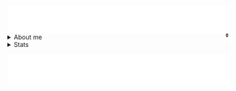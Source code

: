 <!-- <img align="center" src="https://github.com/AlexRoman777/AlexRoman777/blob/stats/images/banner07.png"> -->

<img align="center" src="https://github.com/AlexRoman777/AlexRoman777/blob/stats/images/banner08.svg">

<details>

<summary>About me  <img align="right" src="https://github.com/AlexRoman777/AlexRoman777/blob/stats/images/square.png" alt="ME" width=2% /></summary>

```yaml
name: Alex Roman
located_in: Stockholm, Sweden 🇸🇪
education: DevOps Engineer @ Nackademin 🎓

on: 
  schedule:
    - cron: '0 9-17 * * 1-5'
  workflow_dispatch:

runs-on: ["Coffee ☕️", "Pizza 🍕"]
```

</details>

<details>

<summary>Stats  <img align="right" src="https://github.com/AlexRoman777/AlexRoman777/blob/stats/images/iso.svg" alt="ISO" width=2% /></summary>

<p align="center">
  <img src="https://github.com/AlexRoman777/AlexRoman777/blob/stats/images/iso.svg" alt="ISO" />

<!-- <p align="center">
  <img src="https://github.com/AlexRoman777/AlexRoman777/blob/stats/others/base.svg" alt="Base" />
</p>

<p align="center">
  <img src="https://github.com/AlexRoman777/AlexRoman777/blob/stats/others/facts.svg" alt="Facts" />
</p>

<p align="center">
  <img src="https://github.com/AlexRoman777/AlexRoman777/blob/stats/others/habits.svg" alt="Habits" />
</p>

<p align="center">
  <img src="https://github.com/AlexRoman777/AlexRoman777/blob/stats/others/languages.svg" alt="Most Used Languages" />
</p>

<p align="center">
  <img src="https://github.com/AlexRoman777/AlexRoman777/blob/stats/others/isocalendar.svg" alt="Iso Calendar" />
</p> -->

</details>

<p align="center">
  <img src="https://github.com/AlexRoman777/AlexRoman777/blob/stats/others/footer.svg" alt="Footer" />
</p>
